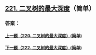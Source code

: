## [221. 二叉树的最大深度](https://leetcode-cn.com/problems/merge-two-sorted-lists/)（简单）





### 答案：



#### [上一题（220. 二叉树的最大深度）(简单)](https://github.com/sdwwld/leetCode/blob/master/src/main/java/com/wld/java/leetcode/leetCode0220.md)

#### [下一题（222. 二叉树的最大深度）(简单)](https://github.com/sdwwld/leetCode/blob/master/src/main/java/com/wld/java/leetcode/leetCode0222.md)